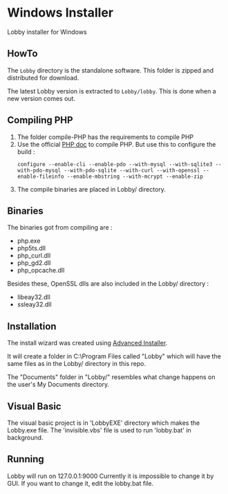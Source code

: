 # Windows Installer

Lobby installer for Windows

## HowTo

The `Lobby` directory is the standalone software. This folder is zipped and distributed for download.

The latest Lobby version is extracted to `Lobby/lobby`. This is done when a new version comes out.

## Compiling PHP

1. The folder compile-PHP has the requirements to compile PHP
2. Use the official [PHP doc](https://wiki.php.net/internals/windows/stepbystepbuild) to compile PHP.
   But use this to configure the build :
   ```
   configure --enable-cli --enable-pdo --with-mysql --with-sqlite3 --with-pdo-mysql --with-pdo-sqlite --with-curl --with-openssl --enable-fileinfo --enable-mbstring --with-mcrypt --enable-zip
   ```
3. The compile binaries are placed in Lobby/ directory.

## Binaries

The binaries got from compiling are :
* php.exe
* php5ts.dll
* php_curl.dll
* php_gd2.dll
* php_opcache.dll

Besides these, OpenSSL dlls are also included in the Lobby/ directory :
* libeay32.dll
* ssleay32.dll

## Installation

The install wizard was created using [Advanced Installer](www.advancedinstaller.com/).

It will create a folder in C:\Program Files called "Lobby" which will have the same files as in the Lobby/ directory in this repo.

The "Documents" folder in "Lobby/" resembles what change happens on the user's My Documents directory.

## Visual Basic

The visual basic project is in 'LobbyEXE' directory which makes the Lobby.exe file. The 'invisible.vbs' file is used to run 'lobby.bat' in background.

## Running

Lobby will run on 127.0.0.1:9000 Currently it is impossible to change it by GUI. If you want to change it, edit the lobby.bat file.

